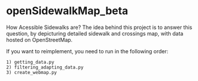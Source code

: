 # openSidewalkMap_beta
How Acessible Sidewalks are? The idea behind this project is to answer this question, by depicturing detailed sidewalk and crossings map, with data hosted on OpenStreetMap.


If you want to reimplement, you need to run in the following order:

    1) getting_data.py
    2) filtering_adapting_data.py
    3) create_webmap.py